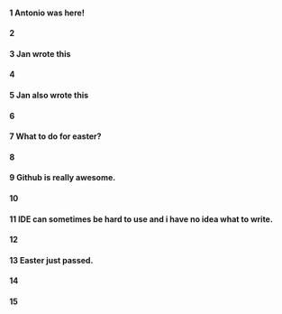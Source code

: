 #### 1 Antonio was here!

#### 2

#### 3 Jan wrote this

#### 4

#### 5 Jan also wrote this

#### 6

#### 7 What to do for easter?

#### 8

#### 9 Github is really awesome.

#### 10 

#### 11 IDE can sometimes be hard to use and i have no idea what to write. 

#### 12

#### 13 Easter just passed.

#### 14
#### 15